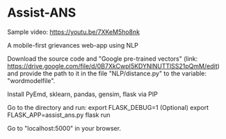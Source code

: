 # Assist-ANS

Sample video: https://youtu.be/7XKeM5ho8nk

A mobile-first grievances web-app using NLP

Download the source code and "Google pre-trained vectors" (link: https://drive.google.com/file/d/0B7XkCwpI5KDYNlNUTTlSS21pQmM/edit) and provide the path to it in the file "NLP/distance.py" to the variable: "wordmodelfile". 

Install PyEmd, sklearn, pandas, gensim, flask via PIP

Go to the directory and run:
export FLASK_DEBUG=1 (Optional)
export FLASK_APP=assist_ans.py
flask run

Go to "localhost:5000" in your browser.
